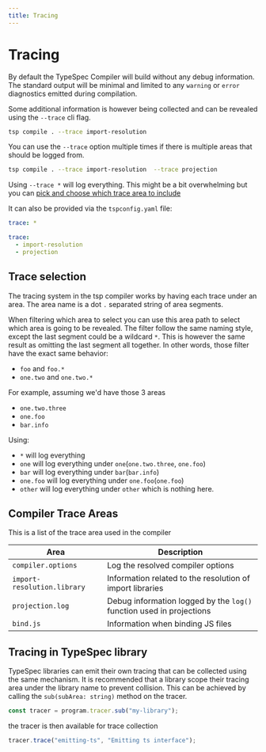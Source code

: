 ```yaml
---
title: Tracing
---
```


# Tracing

By default the TypeSpec Compiler will build without any debug information. The standard output will be minimal and limited to any `warning` or `error` diagnostics emitted during compilation.

Some additional information is however being collected and can be revealed using the `--trace` cli flag.

```bash
tsp compile . --trace import-resolution
```

You can use the `--trace` option multiple times if there is multiple areas that should be logged from.

```bash
tsp compile . --trace import-resolution  --trace projection
```

Using `--trace *` will log everything. This might be a bit overwhelming but you can [pick and choose which trace area to include](#trace-selection)

It can also be provided via the `tspconfig.yaml` file:

```yaml
trace: *

trace:
  - import-resolution
  - projection
```

## Trace selection

The tracing system in the tsp compiler works by having each trace under an area. The area name is a dot `.` separated string of area segments.

When filtering which area to select you can use this area path to select which area is going to be revealed.
The filter follow the same naming style, except the last segment could be a wildcard `*`. This is however the same result as omitting the last segment all together. In other words, those filter have the exact same behavior:

- `foo` and `foo.*`
- `one.two` and `one.two.*`

For example, assuming we'd have those 3 areas

- `one.two.three`
- `one.foo`
- `bar.info`

Using:

- `*` will log everything
- `one` will log everything under `one`(`one.two.three`, `one.foo`)
- `bar` will log everything under `bar`(`bar.info`)
- `one.foo` will log everything under `one.foo`(`one.foo`)
- `other` will log everything under `other` which is nothing here.

## Compiler Trace Areas

This is a list of the trace area used in the compiler

| Area                        | Description                                                          |
| --------------------------- | -------------------------------------------------------------------- |
| `compiler.options`          | Log the resolved compiler options                                    |
| `import-resolution.library` | Information related to the resolution of import libraries            |
| `projection.log`            | Debug information logged by the `log()` function used in projections |
| `bind.js`                   | Information when binding JS files                                    |

## Tracing in TypeSpec library

TypeSpec libraries can emit their own tracing that can be collected using the same mechanism. It is recommended that a library scope their tracing area under the library name to prevent collision. This can be achieved by calling the `sub(subArea: string)` method on the tracer.

```ts
const tracer = program.tracer.sub("my-library");
```

the tracer is then available for trace collection

```ts
tracer.trace("emitting-ts", "Emitting ts interface");
```
